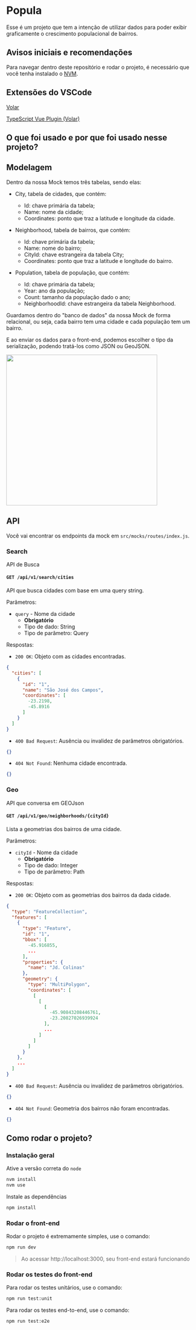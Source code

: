 # Popula

Esse é um projeto que tem a intenção de utilizar dados para poder exibir graficamente o crescimento populacional de bairros.

## Avisos iniciais e recomendações

Para navegar dentro deste repositório e rodar o projeto, é necessário que você tenha instalado o [NVM](https://github.com/nvm-sh/nvm#installing-and-updating).

## Extensões do VSCode


[Volar](https://marketplace.visualstudio.com/items?itemName=Vue.volar)

[TypeScript Vue Plugin (Volar)](https://marketplace.visualstudio.com/items?itemName=Vue.vscode-typescript-vue-plugin)

## O que foi usado e por que foi usado nesse projeto?

## Modelagem

Dentro da nossa Mock temos três tabelas, sendo elas:

  - City, tabela de cidades, que contém:
    - Id: chave primária da tabela;
    - Name: nome da cidade;
    - Coordinates: ponto que traz a latitude e longitude da cidade.

  - Neighborhood, tabela de bairros, que contém:
    - Id: chave primária da tabela;
    - Name: nome do bairro;
    - CityId: chave estrangeira da tabela City;
    - Coordinates: ponto que traz a latitude e longitude do bairro.

  - Population, tabela de população, que contém:
    - Id: chave primária da tabela;
    - Year: ano da população;
    - Count: tamanho da população dado o ano;
    - NeighborhoodId: chave estrangeira da tabela Neighborhood.

Guardamos dentro do "banco de dados" da nossa Mock de forma relacional, ou seja, cada bairro tem uma cidade e cada população tem um bairro.

E ao enviar os dados para o front-end, podemos escolher o tipo da serialização, podendo tratá-los como JSON ou GeoJSON.

<img src="https://i.imgur.com/8IVMPeN.png" height="400px" />

## API

Você vai encontrar os endpoints da mock em `src/mocks/routes/index.js`.

### Search

API de Busca

#### `GET /api/v1/search/cities`

API que busca cidades com base em uma query string.

Parâmetros:
  - `query` - Nome da cidade
    - **Obrigatório**
    - Tipo de dado: String
    - Tipo de parâmetro: Query

Respostas:
  - `200 OK`: Objeto com as cidades encontradas.
  ```json
  {
    "cities": [
      {
        "id": "1",
        "name": "São José dos Campos",
        "coordinates": [
          -23.2198,
          -45.8916
        ]
      }
    ]
  }
  ```

  - `400 Bad Request`: Ausência ou invalidez de parâmetros obrigatórios.
  ```json
  {}
  ```

  - `404 Not Found`: Nenhuma cidade encontrada.
  ```json
  {}
  ```

### Geo

API que conversa em GEOJson

#### `GET /api/v1/geo/neighborhoods/{cityId}`

Lista a geometrias dos bairros de uma cidade.

Parâmetros:
  - `cityId` - Nome da cidade
    - **Obrigatório**
    - Tipo de dado: Integer
    - Tipo de parâmetro: Path

Respostas:
  - `200 OK`: Objeto com as geometrias dos bairros da dada cidade.
  ```json
  {
    "type": "FeatureCollection",
    "features": [
      {
        "type": "Feature",
        "id": "1",
        "bbox": [
          -45.916855,
          ...
        ],
        "properties": {
          "name": "Jd. Colinas"
        },
        "geometry": {
          "type": "MultiPolygon",
          "coordinates": [
            [
              [
                [
                  -45.90843208446761,
                  -23.20827026939924
                ],
                ...
              ]
            ]
          ]
        }
      },
      ...
    ]
  }
  ```

  - `400 Bad Request`: Ausência ou invalidez de parâmetros obrigatórios.
  ```json
  {}
  ```

  - `404 Not Found`: Geometria dos bairros não foram encontradas.
  ```json
  {}
  ```
 

## Como rodar o projeto?

### Instalação geral

Ative a versão correta do `node`

```sh
nvm install
nvm use
```

Instale as dependências

```sh
npm install
```

### Rodar o front-end

Rodar o projeto é extremamente simples, use o comando:

```sh
npm run dev
```

> Ao acessar http://localhost:3000, seu front-end estará funcionando

### Rodar os testes do front-end

Para rodar os testes unitários, use o comando:

```sh
npm run test:unit
```

Para rodar os testes end-to-end, use o comando:

```sh
npm run test:e2e
```
